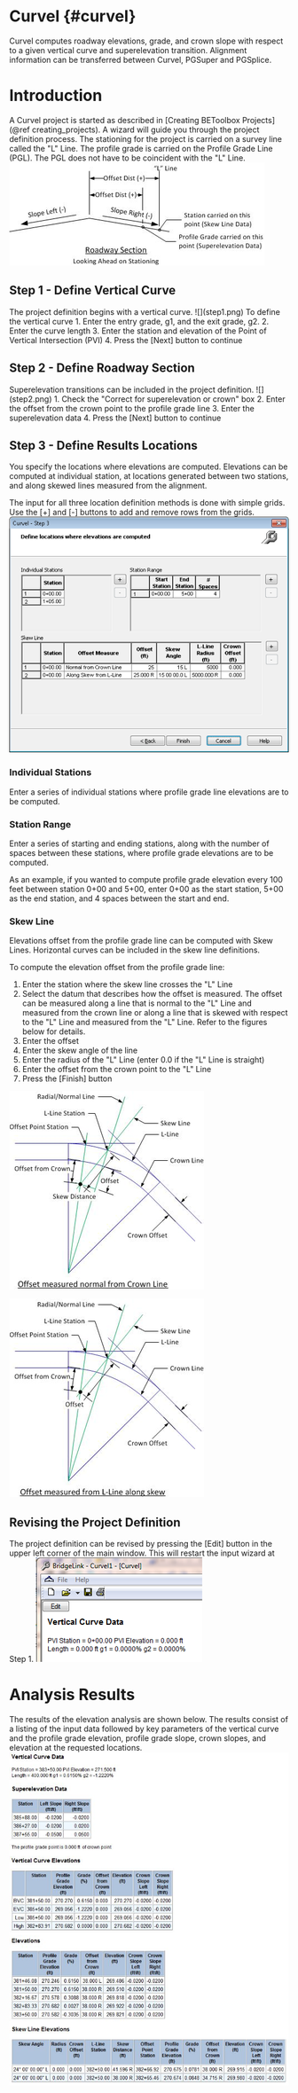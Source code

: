 Curvel {#curvel}
============
Curvel computes roadway elevations, grade, and crown slope with respect to a given vertical curve and superelevation transition. Alignment information can be transferred between Curvel, PGSuper and PGSplice.

# Introduction
A Curvel project is started as described in [Creating BEToolbox Projects](@ref creating_projects). A wizard will guide you through the project definition process. 
The stationing for the project is carried on a survey line called the "L" Line. The profile grade is carried on the Profile Grade Line (PGL). The PGL does not have to be coincident with the "L" Line. ![Roadway Section](roadway_section.png)

<h2 id="Step1">Step 1 - Define Vertical Curve</h2>
The project definition begins with a vertical curve.
![](step1.png)
To define the vertical curve
1. Enter the entry grade, g1, and the exit grade, g2.
2. Enter the curve length
3. Enter the station and elevation of the Point of Vertical Intersection (PVI)
4. Press the [Next] button to continue

<h2 id="Step2">Step 2 - Define Roadway Section</h2>
Superelevation transitions can be included in the project definition.
![](step2.png)
1. Check the "Correct for superelevation or crown" box
2. Enter the offset from the crown point to the profile grade line
3. Enter the superelevation data
4. Press the [Next] button to continue

<h2 id="Step3">Step 3 - Define Results Locations</h2>
You specify the locations where elevations are computed. Elevations can be computed at individual station, at locations generated between two stations, and along skewed lines measured from the alignment.

The input for all three location definition methods is done with simple grids. Use the [+] and [-] buttons to add and remove rows from the grids.
![](step3.png)

### Individual Stations
Enter a series of individual stations where profile grade line elevations are to be computed.

### Station Range
Enter a series of starting and ending stations, along with the number of spaces between these stations, where profile grade elevations are to be computed.

As an example, if you wanted to compute profile grade elevation every 100 feet between station 0+00 and 5+00, enter 0+00 as the start station, 5+00 as the end station, and 4 spaces between the start and end.

### Skew Line
Elevations offset from the profile grade line can be computed with Skew Lines. Horizontal curves can be included in the skew line definitions.

To compute the elevation offset from the profile grade line:
1.	Enter the station where the skew line crosses the "L" Line
2.	Select the datum that describes how the offset is measured. The offset can be measured along a line that is normal to the "L" Line and measured from the crown line or along a line that is skewed with respect to the "L" Line and measured from the "L" Line. Refer to the figures below for details.
3.	Enter the offset
4.	Enter the skew angle of the line
5.	Enter the radius of the "L" Line (enter 0.0 if the "L" Line is straight)
6.	Enter the offset from the crown point to the "L" Line
7.	Press the [Finish] button

![](offset_normal_to_crownline.jpg)

![](offset_from_LLine.jpg)

## Revising the Project Definition
The project definition can be revised by pressing the [Edit] button in the upper left corner of the main window. This will restart the input wizard at Step 1.
![](edit.png)

# Analysis Results
The results of the elevation analysis are shown below. The results consist of a listing of the input data followed by key parameters of the vertical curve and the profile grade elevation, profile grade slope, crown slopes, and elevation at the requested locations.
![](results.jpg)
